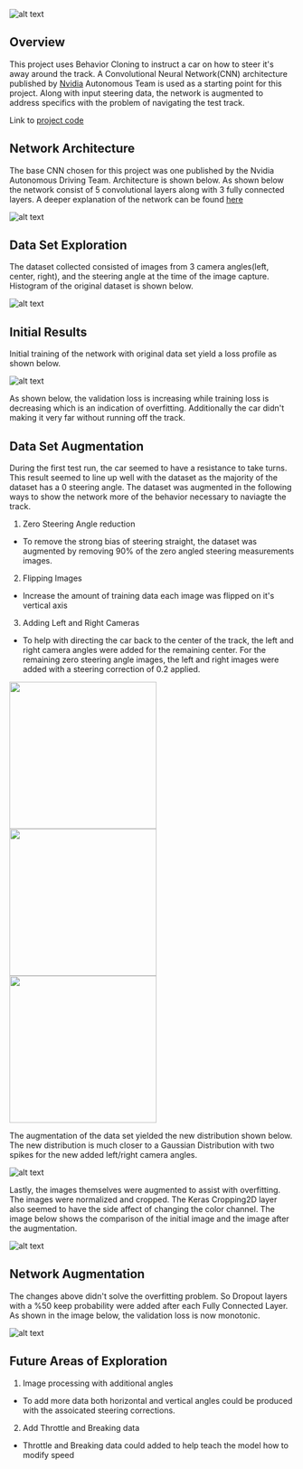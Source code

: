 [//]: # (Image References)

[image1]: ./images/original_steering_hist.png "Original Historgram"
[image2]: ./images/orignal_fit_historgram.png "Orignal Fit Historgram"
[image3]: ./images/left.jpg "Left View"
[image4]: ./images/center.jpg "Center View"
[image5]: ./images/right.jpg "Right View"

[image6]: ./images/steering_hist.png "Steering Historgram"

[image7]: ./images/comp_images.png "Compare Images"
[image8]: ./images/historgram_good_loss.png "Historgram Good Loss"
[image9]: ./images/nvidia.png "CNN"
[image10]: ./images/banner.png "Bannor"


![alt text][image10]
## **Overview**

This project uses Behavior Cloning to instruct a car on how to steer it's away around the track.   A Convolutional Neural Network(CNN) architecture published by [Nvidia](https://devblogs.nvidia.com/parallelforall/deep-learning-self-driving-cars/) Autonomous Team is used as a starting point for this project.  Along with input steering data, the network is augmented to address specifics with the problem of navigating the test track.  

Link to [project code](https://github.com/hbutler97/Carnd-Behavior-Cloning/blob/master/model.py)

## **Network Architecture**

The base CNN chosen for this project was one published by the Nvidia Autonomous Driving Team.  Architecture is shown below.  As shown below the network consist of 5 convolutional layers along with 3 fully connected layers.   A deeper explanation of the network can be found [here](https://devblogs.nvidia.com/parallelforall/deep-learning-self-driving-cars/)

![alt text][image9]


## **Data Set Exploration**

The dataset collected consisted of images from 3 camera angles(left, center, right), and the steering angle at the time of the image capture.  Histogram of the original dataset is shown below.  

![alt text][image1]

## **Initial Results**

Initial training of the network with original data set yield a loss profile as shown below.

![alt text][image2]

As shown below, the validation loss is increasing while training loss is decreasing which is an indication of overfitting.  Additionally the car didn't making it very far without running off the track.  

## **Data Set Augmentation**

During the first test run, the car seemed to have a resistance to take turns.  This result seemed to line up well with the dataset as the majority of the dataset has a 0 steering angle.  The dataset was augmented in the following ways to show the network more of the behavior necessary to naviagte the track.

1. Zero Steering Angle reduction
* To remove the strong bias of steering straight, the dataset was augmented by removing 90% of the zero angled steering measurements images.
2. Flipping Images
* Increase the amount of training data each image was flipped on it's vertical axis
3. Adding Left and Right Cameras
* To help with directing the car back to the center of the track, the left and right camera angles were added for the remaining center. For the remaining zero steering angle images, the left and right images were added with a steering correction of 0.2 applied.

<img src="./images/left.jpg" width="260"/> <img src="./images/center.jpg" width="260"/> <img src="./images/right.jpg" width="260"/>

The augmentation of the data set yielded the new distribution shown below.  The new distribution is much closer to a Gaussian Distribution with two spikes for the new added left/right camera angles.

![alt text][image6]

Lastly, the images themselves were augmented to assist with overfitting.  The images were normalized and cropped.  The Keras Cropping2D layer also seemed to have the side affect of changing the color channel. The image below shows the comparison of the initial image and the image after the augmentation. 

![alt text][image7]

## **Network Augmentation**

The changes above didn't solve the overfitting problem.  So Dropout layers with  a %50 keep probability were added after each Fully Connected Layer.  
As shown in the image below, the validation loss is now monotonic.

![alt text][image8]

## **Future Areas of Exploration**
1. Image processing with additional angles
* To add more data both horizontal and vertical angles could be produced with the assoicated steering corrections.  	
2. Add Throttle and Breaking data
* Throttle and Breaking data could added to help teach the model how to modify speed




